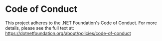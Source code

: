 # Code of Conduct

This project adheres to the .NET Foundation's Code of Conduct.
For more details, please see the full text at:
https://dotnetfoundation.org/about/policies/code-of-conduct
